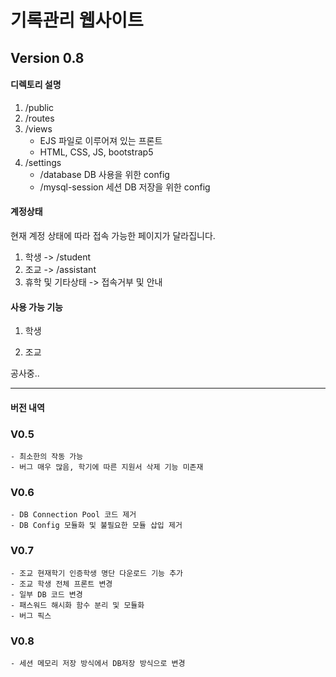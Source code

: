 기록관리 웹사이트
====================================================
## Version 0.8


#### **디렉토리 설명**
1. /public
2. /routes
3. /views
   - EJS 파일로 이루어져 있는 프론트
   - HTML, CSS, JS, bootstrap5
4. /settings
   - /database DB 사용을 위한 config
   - /mysql-session 세션 DB 저장을 위한 config

#### **계정상태**
현재 계정 상태에 따라 접속 가능한 페이지가 달라집니다.
1. 학생 -> /student
2. 조교 -> /assistant
3. 휴학 및 기타상태 -> 접속거부 및 안내

#### **사용 가능 기능**
1. 학생

2. 조교

공사중..

-----
#### **버전 내역**
### V0.5
    - 최소한의 작동 가능
    - 버그 매우 많음, 학기에 따른 지원서 삭제 기능 미존재 
    
### V0.6
    - DB Connection Pool 코드 제거
    - DB Config 모듈화 및 불필요한 모듈 삽입 제거 
    
### V0.7
    - 조교 현재학기 인증학생 명단 다운로드 기능 추가
    - 조교 학생 전체 프론트 변경
    - 일부 DB 코드 변경
    - 패스워드 해시화 함수 분리 및 모듈화
    - 버그 픽스
    
### V0.8
    - 세션 메모리 저장 방식에서 DB저장 방식으로 변경
    
